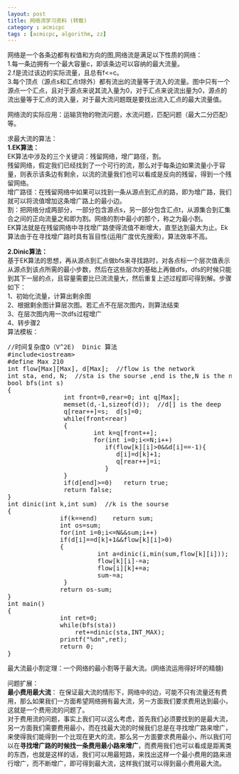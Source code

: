 ```yaml
---
layout: post
title: 网络流学习资料 (转载)
category : acmicpc
tags : [acmicpc, algorithm, zz]
---
```


网络是一个各条边都有权值和方向的图,网络流是满足以下性质的网络：  
1.每一条边拥有一个最大容量c，即该条边可以容纳的最大流量。  
2.f是流过该边的实际流量，且总有f&lt;=c。  
3.每个顶点（源点s和汇点t除外）都有流出的流量等于流入的流量。图中只有一个源点一个汇点，且对于源点来说其流入量为0，对于汇点来说流出量为0，源点的流出量等于汇点的流入量，对于最大流问题既是要找出流入汇点的最大流量值。  

网络流的实际应用：运输货物的物流问题，水流问题，匹配问题（最大二分匹配）等。  

求最大流的算法：  
<strong>1.EK算法：</strong>  
    EK算法中涉及的三个关键词：残留网络，增广路径，割。  
    残留网络，假定我们已经找到了一个可行的流，那么对于每条边如果流量小于容量，则表示该条边有剩余，以流的流量我们也可以看成是反向的残留，得到一个残留网络。  
    增广路径：在残留网络中如果可以找到一条从源点到汇点的路，即为增广路，我们就可以将流值增加这条增广路上的最小边。  
    割：把网络分成两部分，一部分包含源点s，另一部分包含汇点t，从源集合到汇集合之间的正向流量之和即为割。网络的割中最小的那个，称之为最小割。  
    EK算法就是在残留网络中寻找增广路使得流值不断增大，直至达到最大为止。Ek算法由于在寻找增广路时具有盲目性(运用广度优先搜索)，算法效率不高。  


<strong>2.Dinic算法：</strong>  
    基于EK算法的思想，再从源点到汇点做bfs来寻找路时，对各点标一个层次值表示从源点到该点所需的最小步数，然后在这些层次的基础上再做dfs，dfs的时候只能到其下一层的点，且容量需要比已流流量大，然后重复上述过程即可得到解。步骤如下：  
    1、初始化流量，计算出剩余图  
    2、根据剩余图计算层次图。若汇点不在层次图内，则算法结束  
    3、在层次图内用一次dfs过程增广  
    4、转步骤2  
算法模板：  
<!--more-->  

<pre>//时间复杂度O（V^2E)  Dinic 算法  
#include&lt;iostream&gt;  
#define Max 210  
int flow[Max][Max], d[Max];  //flow is the network  
int sta, end, N;  //sta is the sourse ,end is the,N is the number of vector  
bool bfs(int s)  
{  
               int front=0,rear=0; int q[Max];  
               memset(d,-1,sizeof(d));  //d[] is the deep  
               q[rear++]=s;  d[s]=0;  
               while(front&lt;rear)  
               {  
                       int k=q[front++];  
                       for(int i=0;i&lt;=N;i++)  
                          if(flow[k][i]&gt;0&amp;&amp;d[i]==-1){  
                             d[i]=d[k]+1;  
                             q[rear++]=i;  
                          }  
               }  
               if(d[end]&gt;=0)   return true;  
               return false;  
}  
int dinic(int k,int sum)  //k is the sourse  
{  
              if(k==end)    return sum;  
              int os=sum;  
              for(int i=0;i&lt;=N&amp;&amp;sum;i++)  
              if(d[i]==d[k]+1&amp;&amp;flow[k][i]&gt;0)  
              {  
                        int a=dinic(i,min(sum,flow[k][i])); //Deep to the end.  
                        flow[k][i]-=a;  
                        flow[i][k]+=a;  
                        sum-=a;  
               }  
              return os-sum;  
}  
int main()  
{  
              int ret=0;  
              while(bfs(sta))  
                  ret+=dinic(sta,INT_MAX);  
              printf("%dn",ret);  
              return 0;  
}</pre>  
最大流最小割定理：一个网络的最小割等于最大流。(网络流运用得好坏的精髓)  

问题扩展：  
<strong>最小费用最大流</strong>： 在保证最大流的情形下，网络中的边，可能不只有流量还有费用，那么如果我们一方面希望网络拥有最大流，另一方面我们要求费用达到最小，这就是一个费用流的问题了。  
对于费用流的问题，事实上我们可以这么考虑，首先我们必须要找到的是最大流，另一方面我们需要费用最小，而在找最大流的时候我们总是在寻找增广路来增广，来使得我们能得到一个比现在更大的流，那么另一方面要求费用最小，所以我们可以在<strong>寻找增广路的时候找一条费用最小路来增广</strong>，而费用我们也可以看成是距离类的东西，也就是这样的话，我们可以用最短路，来找出这样一个最小费用的路来进行增广，而不断增广，即可得到最大流，这样我们就可以得到最小费用最大流。  
